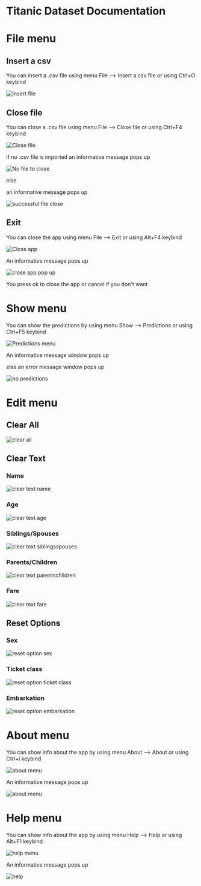 # Titanic Dataset Documentation

# File menu

## Insert a csv

You can insert a .csv file using menu File --> Insert a csv file or using Ctrl+O keybind

<p><img src = "doc images/File menu/insert a csv.png" title="Insert file"/> </p>

## Close file

You can close a .csv file using menu File --> Close file or using Ctrl+F4 keybind


<p><img src = "doc images/File menu/close file.png" title="Close file"/> </p>

if no .csv file is imported an informative message pops up

<p><img src = "doc images/File menu/no csv file.png" title="No file to close"/> </p>

else

an informative message pops up

<p><img src ="doc images/File menu/successful file close.png" title="successful file close"/> </p>


## Exit


You can close the app using menu File --> Exit or using Alt+F4 keybind

<p><img src = "doc images/File menu/close app.png" title="Close app">

An informative message pops up

<p><img src ="doc images/File menu/close app pop up.png" title="close app pop up"/> </p>

You press ok to close the app or cancel if you don't want

# Show menu


You can show the predictions  by using menu Show --> Predictions or using Ctrl+F5 keybind

<p><img src ="doc images/Show menu/predictions.png" title="Predictions menu"/> </p>

An informative message window pops up

else an error message window pops up

<p><img src ="doc images/Show menu/no predictions.png" title="no predictions"/> </p>


# Edit menu

## Clear All

<p><img src ="doc images/Edit menu/Clear All.png" title="clear all"/> </p>

## Clear Text

### Name

<p><img src ="doc images/Edit menu/clear text name.png" title="clear text name"/> </p>

### Age

<p><img src ="doc images/Edit menu/clear text age.png" title="clear text age"/> </p>

### Siblings/Spouses

<p><img src ="doc images/Edit menu/clear text siblingsspouses.png" title="clear text siblingsspouses"/> </p>

### Parents/Children

<p><img src ="doc images/Edit menu/clear text parentschildren.png" title="clear text parentschildren"/> </p>

### Fare

<p><img src ="doc images/Edit menu/clear text fare.png" title="clear text fare"/> </p>

## Reset Options

### Sex

<p><img src ="doc images/Edit menu/reset option sex.png" title="reset option sex"/> </p>

### Ticket class

<p><img src ="doc images/Edit menu/reset option ticket class.png" title="reset option ticket class"/> </p>

### Embarkation

<p><img src ="doc images/Edit menu/reset option embarkation.png" title="reset option embarkation"/> </p>

# About menu

You can show info about the app by using menu About --> About or using Ctrl+i keybind

<p><img src="doc images/About menu/about menu.png" title="about menu"/></p>

An informative message pops up

<p><img src="doc images/About menu/about.png" title="about menu"/></p> 





# Help menu


You can show info about the app by using menu Help --> Help or using Alt+F1 keybind

<p><img src="doc images/Help menu/help menu.png" title="help menu"/></p>

An informative message pops up

<p><img src="doc images/Help menu/help.png" title="help"/></p> 